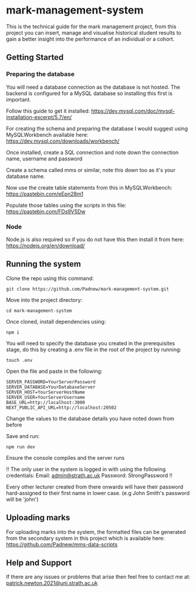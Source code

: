 # mark-management-system
This is the technical guide for the mark management project, from this project you can insert, manage and visualise historical student results to gain a better insight into the performance of an individual or a cohort.

## Getting Started

### Preparing the database
You will need a database connection as the database is not hosted.
The backend is configured for a MySQL database so installing this first is important.

Follow this guide to get it installed:
https://dev.mysql.com/doc/mysql-installation-excerpt/5.7/en/ 

For creating the schema and preparing the database I would suggest using MySQLWorkbench available here:
https://dev.mysql.com/downloads/workbench/

Once installed, create a SQL connection and note down the connection name, username and password

Create a schema called mms or similar, note this down too as it's your database name. 

Now use the create table statements from this in MySQLWorkbench: https://pastebin.com/eEpn28m1

Populate those tables using the scripts in this file:
https://pastebin.com/FDs9V5Dw

### Node
Node.js is also required so if you do not have this then install it from here:
https://nodejs.org/en/download/

## Running the system

Clone the repo using this command:
```
git clone https://github.com/Padnew/mark-management-system.git
```

Move into the project directory:
```
cd mark-management-system
```

Once cloned, install dependencies using:
```
npm i
```

You will need to specify the database you created in the prerequisites stage, do this by creating a .env file in the root of the project by running:

```
touch .env
```

Open the file and paste in the following:

```
SERVER_PASSWORD=YourServerPassword
SERVER_DATABASE=YourDatabaseServer
SERVER_HOST=YourServerHostName
SERVER_USER=YourServerUsername
BASE_URL=http://localhost:3000
NEXT_PUBLIC_API_URL=http://localhost:20502
```

Change the values to the database details you have noted down from before 

Save and run:

```
npm run dev
```

Ensure the console compiles and the server runs

!! The only user in the system is logged in with using the following credentials:
Email: admin@strath.ac.uk
Password: StrongPassword !!

Every other lecturer created from there onwards will have their password hard-assigned to their first name in lower case. (e.g John Smith's password will be 'john')

## Uploading marks

For uploading marks into the system, the formatted files can be generated from the secondary system in this project which is available here: https://github.com/Padnew/mms-data-scripts 

## Help and Support
If there are any issues or problems that arise then feel free to contact me at: patrick.newton.2021@uni.strath.ac.uk